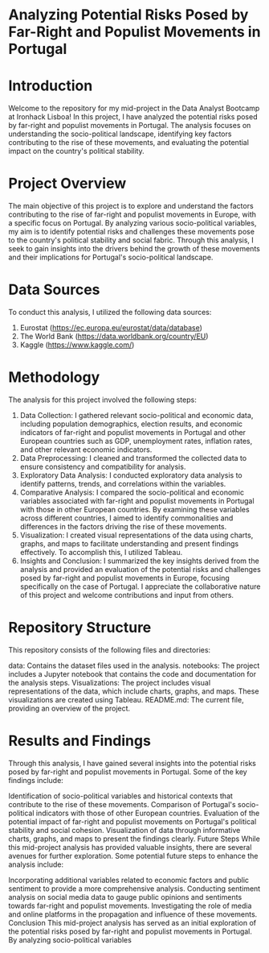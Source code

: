 # Analyzing Potential Risks Posed by Far-Right and Populist Movements in Portugal

# Introduction
Welcome to the repository for my mid-project in the Data Analyst Bootcamp at Ironhack Lisboa! In this project, I have analyzed the potential risks posed by far-right and populist movements in Portugal. The analysis focuses on understanding the socio-political landscape, identifying key factors contributing to the rise of these movements, and evaluating the potential impact on the country's political stability.

# Project Overview
The main objective of this project is to explore and understand the factors contributing to the rise of far-right and populist movements in Europe, with a specific focus on Portugal. By analyzing various socio-political variables, my aim is to identify potential risks and challenges these movements pose to the country's political stability and social fabric. Through this analysis, I seek to gain insights into the drivers behind the growth of these movements and their implications for Portugal's socio-political landscape.

# Data Sources
To conduct this analysis, I utilized the following data sources:

1. Eurostat (https://ec.europa.eu/eurostat/data/database)
2. The World Bank (https://data.worldbank.org/country/EU)
3. Kaggle (https://www.kaggle.com/)

# Methodology
The analysis for this project involved the following steps:

1. Data Collection: I gathered relevant socio-political and economic data, including population demographics, election results, and economic indicators of far-right and populist movements in Portugal and other European countries such as GDP, unemployment rates, inflation rates, and other relevant economic indicators. 
2. Data Preprocessing: I cleaned and transformed the collected data to ensure consistency and compatibility for analysis.
3. Exploratory Data Analysis: I conducted exploratory data analysis to identify patterns, trends, and correlations within the variables.
4. Comparative Analysis: I compared the socio-political and economic variables associated with far-right and populist movements in Portugal with those in other European countries. By examining these variables across different countries, I aimed to identify commonalities and differences in the factors driving the rise of these movements.
5. Visualization: I created visual representations of the data using charts, graphs, and maps to facilitate understanding and present findings effectively. To accomplish this, I utilized Tableau.
6. Insights and Conclusion: I summarized the key insights derived from the analysis and provided an evaluation of the potential risks and challenges posed by far-right and populist movements in Europe, focusing specifically on the case of Portugal.
I appreciate the collaborative nature of this project and welcome contributions and input from others. 

# Repository Structure
This repository consists of the following files and directories:

data: Contains the dataset files used in the analysis.
notebooks: The project includes a Jupyter notebook that contains the code and documentation for the analysis steps.
Visualizations: The project includes visual representations of the data, which include charts, graphs, and maps. These visualizations are created using Tableau.
README.md: The current file, providing an overview of the project.

# Results and Findings
Through this analysis, I have gained several insights into the potential risks posed by far-right and populist movements in Portugal. Some of the key findings include:

Identification of socio-political variables and historical contexts that contribute to the rise of these movements.
Comparison of Portugal's socio-political indicators with those of other European countries.
Evaluation of the potential impact of far-right and populist movements on Portugal's political stability and social cohesion.
Visualization of data through informative charts, graphs, and maps to present the findings clearly.
Future Steps
While this mid-project analysis has provided valuable insights, there are several avenues for further exploration. Some potential future steps to enhance the analysis include:

Incorporating additional variables related to economic factors and public sentiment to provide a more comprehensive analysis.
Conducting sentiment analysis on social media data to gauge public opinions and sentiments towards far-right and populist movements.
Investigating the role of media and online platforms in the propagation and influence of these movements.
Conclusion
This mid-project analysis has served as an initial exploration of the potential risks posed by far-right and populist movements in Portugal. By analyzing socio-political variables
